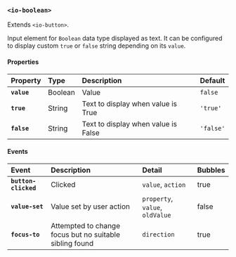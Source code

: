### `<io-boolean>` ###

Extends `<io-button>`.

Input element for `Boolean` data type displayed as text. It can be configured to display custom `true` or `false` string depending on its `value`.

#### Properties ####

| Property | Type | Description | Default |
|:---------|:-----|:------------|:--------|
| **`value`** | Boolean | Value                               | `false`   |
| **`true`**  | String  | Text to display when value is True  | `'true'`  |
| **`false`** | String  | Text to display when value is False | `'false'` |

#### Events ####

| Event | Description | Detail | Bubbles |
|:------|:------------|:-------|:--------|
| **`button-clicked`** | Clicked | `value`, `action` | true |
| **`value-set`** | Value set by user action | `property`, `value`, `oldValue` | false |
| **`focus-to`** | Attempted to change focus but no suitable sibling found | `direction` | true |
